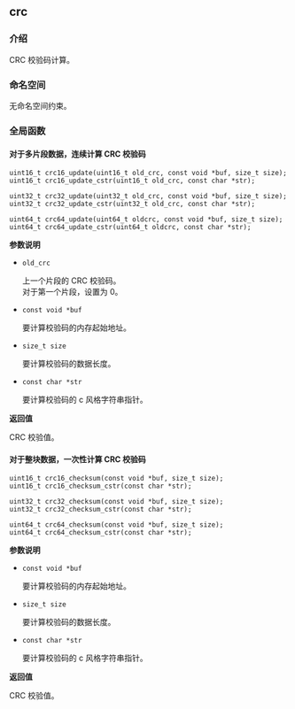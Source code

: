 ## crc

### 介绍

CRC 校验码计算。

### 命名空间

无命名空间约束。

### 全局函数

#### 对于多片段数据，连续计算 CRC 校验码

	uint16_t crc16_update(uint16_t old_crc, const void *buf, size_t size);
	uint16_t crc16_update_cstr(uint16_t old_crc, const char *str);

	uint32_t crc32_update(uint32_t old_crc, const void *buf, size_t size);
	uint32_t crc32_update_cstr(uint32_t old_crc, const char *str);

	uint64_t crc64_update(uint64_t oldcrc, const void *buf, size_t size);
	uint64_t crc64_update_cstr(uint64_t oldcrc, const char *str);

**参数说明**

* `old_crc`

	上一个片段的 CRC 校验码。  
	对于第一个片段，设置为 0。

* `const void *buf`

	要计算校验码的内存起始地址。

* `size_t size`

	要计算校验码的数据长度。

* `const char *str`

	要计算校验码的 c 风格字符串指针。

**返回值**

CRC 校验值。


#### 对于整块数据，一次性计算 CRC 校验码

	uint16_t crc16_checksum(const void *buf, size_t size);
	uint16_t crc16_checksum_cstr(const char *str);

	uint32_t crc32_checksum(const void *buf, size_t size);
	uint32_t crc32_checksum_cstr(const char *str);

	uint64_t crc64_checksum(const void *buf, size_t size);
	uint64_t crc64_checksum_cstr(const char *str);

**参数说明**

* `const void *buf`

	要计算校验码的内存起始地址。

* `size_t size`

	要计算校验码的数据长度。

* `const char *str`

	要计算校验码的 c 风格字符串指针。

**返回值**

CRC 校验值。

